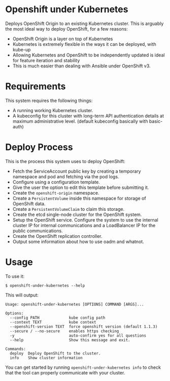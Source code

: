 # Openshift under Kubernetes

Deploys OpenShift Origin to an existing Kubernetes cluster. This is arguably the most ideal way to deploy OpenShift, for a few reasons:

 - OpenShift Origin is a layer on top of Kubernetes
 - Kubernetes is extremely flexible in the ways it can be deployed, with kube-up
 - Allowing Kubernetes and OpenShift to be independently updated is ideal for feature iteration and stability
 - This is much easier than dealing with Ansible under OpenShift v3.

Requirements
============

This system requires the following things:

 - A running working Kubernetes cluster.
 - A kubeconfig for this cluster with long-term API authentication details at maximum administrative level. (default kubeconfig basically with basic-auth)

# Deploy Process

This is the process this system uses to deploy OpenShift:

- Fetch the ServiceAccount public key by creating a temporary namespace and pod and fetching via the pod logs.
- Configure using a configuration template.
- Give the user the option to edit this template before submitting it.
- Create the `openshift-origin` namespace.
- Create a `PersistentVolume` inside this namespace for storage of OpenShift data.
- Create a `PersistentVolumeClaim` to claim this storage.
- Create the etcd single-node cluster for the OpenShift system.
- Setup the OpenShift service. Configure the system to use the internal cluster IP for internal communications and a LoadBalancer IP for the public communications.
- Create the OpenShift replication controller.
- Output some information about how to use oadm and whatnot.

# Usage

To use it:

    $ openshift-under-kubernetes --help

This will output:

    Usage: openshift-under-kubernetes [OPTIONS] COMMAND [ARGS]...

    Options:
      --config PATH             kube config path
      --context TEXT            kube context
      --openshift-version TEXT  force openshift version (default 1.1.3)
      --secure / --no-secure    enables https checking
      -y                        auto-confirm yes for all questions
      --help                    Show this message and exit.

    Commands:
      deploy  Deploy OpenShift to the cluster.
      info    Show cluster information

You can get started by running `openshift-under-kubernetes info` to check that the tool can properly communicate with your cluster.

